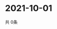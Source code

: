 # 2021-10-01
  共 0条

  <!-- BEGIN -->
  <!-- 最后更新时间Fri Oct 01 2021 12:06:51 GMT+0000 (Coordinated Universal Time) -->
  
  <!-- END -->
  
  